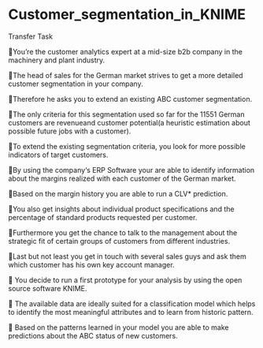 # Customer_segmentation_in_KNIME


Transfer Task

You’re the customer analytics expert at a mid-size b2b company in the machinery and plant industry.

The head of sales for the German market strives to get a more detailed customer segmentation in your company.

Therefore he asks you to extend an existing ABC customer segmentation.

The only criteria for this segmentation used so far for the 11551 German customers are revenueand customer potential(a heuristic estimation about possible future jobs with a customer).

To extend the existing segmentation criteria, you look for more possible indicators of target customers.

By using the company‘s ERP Software your are able to identify information about the margins realized with each customer of the German market.

Based on the margin history you are able to run a CLV* prediction.

You also get insights about individual product specifications and the percentage of standard products requested per customer.

Furthermore you get the chance to talk to the management about the strategic fit of certain groups of customers from different industries.

Last but not least you get in touch with several sales guys and ask them which customer has his own key account manager.

 You decide to run a first prototype for your analysis by using the open source software KNIME.

 The available data are ideally suited for a classification model which helps to identify the most meaningful attributes and to learn from historic pattern.

 Based on the patterns learned in your model you are able to make predictions about the ABC status of new customers.
